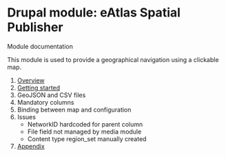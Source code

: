 # Drupal module: eAtlas Spatial Publisher

Module documentation

This module is used to provide a geographical navigation using a clickable map.

1. [Overview](docs/overview.md)
2. [Getting started](docs/getting-started.md)
3. GeoJSON and CSV files
4. Mandatory columns
5. Binding between map and configuration
6. Issues
    * NetworkID hardcoded for parent column
    * File field not managed by media module
    * Content type region_set manually created
7. [Appendix](docs/appendix.md)
